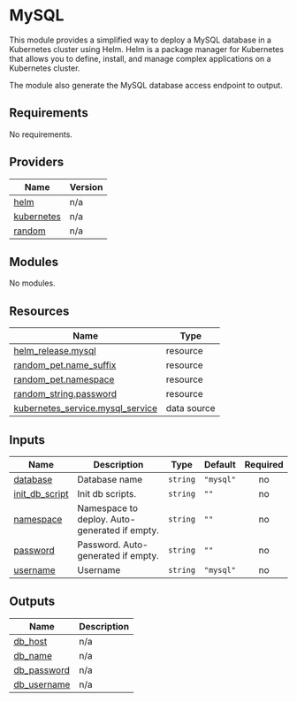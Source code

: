 # MySQL

This module provides a simplified way to deploy a MySQL database in a Kubernetes cluster using Helm. Helm is a package manager for Kubernetes that allows you to define, install, and manage complex applications on a Kubernetes cluster.

The module also generate the MySQL database access endpoint to output. 

## Requirements

No requirements.

## Providers

| Name | Version |
|------|---------|
| <a name="provider_helm"></a> [helm](#provider\_helm) | n/a |
| <a name="provider_kubernetes"></a> [kubernetes](#provider\_kubernetes) | n/a |
| <a name="provider_random"></a> [random](#provider\_random) | n/a |

## Modules

No modules.

## Resources

| Name | Type |
|------|------|
| [helm_release.mysql](https://registry.terraform.io/providers/hashicorp/helm/latest/docs/resources/release) | resource |
| [random_pet.name_suffix](https://registry.terraform.io/providers/hashicorp/random/latest/docs/resources/pet) | resource |
| [random_pet.namespace](https://registry.terraform.io/providers/hashicorp/random/latest/docs/resources/pet) | resource |
| [random_string.password](https://registry.terraform.io/providers/hashicorp/random/latest/docs/resources/string) | resource |
| [kubernetes_service.mysql_service](https://registry.terraform.io/providers/hashicorp/kubernetes/latest/docs/data-sources/service) | data source |

## Inputs

| Name | Description | Type | Default | Required |
|------|-------------|------|---------|:--------:|
| <a name="input_database"></a> [database](#input\_database) | Database name | `string` | `"mysql"` | no |
| <a name="input_init_db_script"></a> [init\_db\_script](#input\_init\_db\_script) | Init db scripts. | `string` | `""` | no |
| <a name="input_namespace"></a> [namespace](#input\_namespace) | Namespace to deploy. Auto-generated if empty. | `string` | `""` | no |
| <a name="input_password"></a> [password](#input\_password) | Password. Auto-generated if empty. | `string` | `""` | no |
| <a name="input_username"></a> [username](#input\_username) | Username | `string` | `"mysql"` | no |

## Outputs

| Name | Description |
|------|-------------|
| <a name="output_db_host"></a> [db\_host](#output\_db\_host) | n/a |
| <a name="output_db_name"></a> [db\_name](#output\_db\_name) | n/a |
| <a name="output_db_password"></a> [db\_password](#output\_db\_password) | n/a |
| <a name="output_db_username"></a> [db\_username](#output\_db\_username) | n/a |
